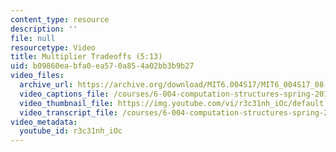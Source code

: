 ```yaml
---
content_type: resource
description: ''
file: null
resourcetype: Video
title: Multiplier Tradeoffs (5:13)
uid: b09860ea-bfa0-ea57-0a85-4a02bb3b9b27
video_files:
  archive_url: https://archive.org/download/MIT6.004S17/MIT6_004S17_08-02-05_300k.mp4
  video_captions_file: /courses/6-004-computation-structures-spring-2017/84f5913af0a4564cafe47614e85ac5fb_r3c31nh_iOc.vtt
  video_thumbnail_file: https://img.youtube.com/vi/r3c31nh_iOc/default.jpg
  video_transcript_file: /courses/6-004-computation-structures-spring-2017/4cf948a20451dc4d1373a47334a06e83_r3c31nh_iOc.pdf
video_metadata:
  youtube_id: r3c31nh_iOc
---
```

